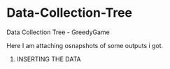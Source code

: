 # Data-Collection-Tree
Data Collection Tree - GreedyGame

Here I am attaching osnapshots of some outputs i got.

1. INSERTING THE DATA 
  
  
  
